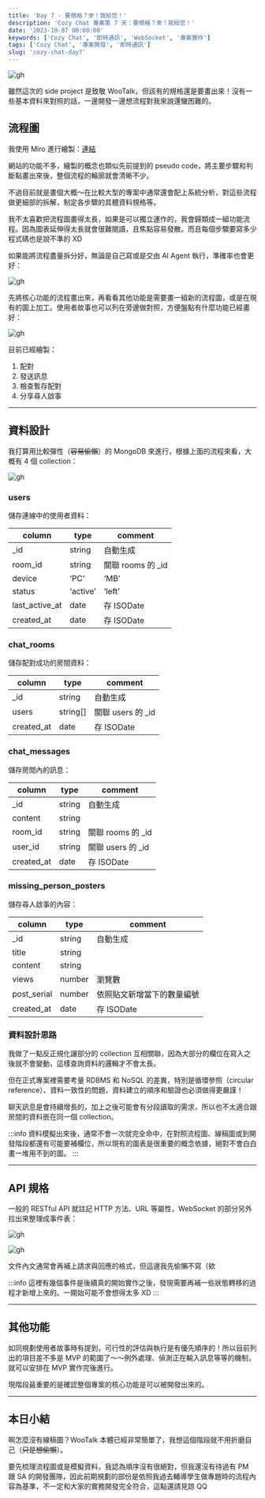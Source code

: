 ```yaml
---
title: 'Day 7 - 要規格？來！我給您！'
description: 'Cozy Chat 專案第 7 天：要規格？來！我給您！'
date: '2023-10-07 00:00:00'
keywords: ['Cozy Chat', '即時通訊', 'WebSocket', '專案實作']
tags: ['Cozy Chat', '專案開發', '即時通訊']
slug: 'cozy-chat-day7'
---
```


![gh](https://raw.githubusercontent.com/penspulse326/penspulse326.github.io/images/1757323357000gnumr4.png)

雖然這次的 side project 是致敬 WooTalk，但該有的規格還是要畫出來！沒有一些基本資料來對照的話，一邊開發一邊想流程對我來說還蠻困難的。

## 流程圖

我使用 Miro 進行繪製：[連結](https://miro.com/welcomeonboard/dFRGK2NNRTBiK1BCNWNHWDVtdGRjdlVsZUZVb2RLZ01xYmFHQS9XVGhMRDZJNCtORDRoenN3Z1ZMWnQ1aG1MVDMxcFQyK3NBOTVuVjRFYnd6WHp1Zi9TaHorVG9FVWVIQ0VISjlYdGhzUWprN0NHYlRnYUJ3RFFNSjEyaUdxVDJQdGo1ZEV3bUdPQWRZUHQzSGl6V2NBPT0hdjE=?share_link_id=908461962893)

網站的功能不多，繪製的概念也類似先前提到的 pseudo code，將主要步驟和判斷點畫出來後，整個流程的輪廓就會清晰不少。

不過目前就是畫個大概～在比較大型的專案中通常還會配上系統分析，對這些流程做更細部的拆解，制定各步驟的具體資料規格等。

我不太喜歡把流程圖畫得太長，如果是可以獨立運作的，我會歸類成一組功能流程。因為圖表延伸得太長就會很難閱讀，且焦點容易發散。而且每個步驟要寫多少程式碼也是說不準的 XD

如果能將流程盡量拆分好，無論是自己寫或是交由 AI Agent 執行，準確率也會更好：

![gh](https://raw.githubusercontent.com/penspulse326/penspulse326.github.io/images/1757319671000l0zptm.png)

先將核心功能的流程畫出來，再看看其他功能是需要畫一組新的流程圖，或是在現有的圖上加工。使用者故事也可以列在旁邊做對照，方便盤點有什麼功能已經畫好：

![gh](https://raw.githubusercontent.com/penspulse326/penspulse326.github.io/images/1757319519000ims96o.png)

目前已經繪製：

1. 配對
2. 發送訊息
3. 檢查暫存配對
4. 分享尋人啟事

---

## 資料設計

我打算用比較彈性（~~容易偷懶~~）的 MongoDB 來進行，根據上面的流程來看，大概有 4 個 collection：

![gh](https://raw.githubusercontent.com/penspulse326/penspulse326.github.io/images/175732380700098zq8n.png)

### users

儲存連線中的使用者資料：

| column         | type     | comment            |
| -------------- | -------- | ------------------ |
| \_id           | string   | 自動生成           |
| room_id        | string   | 關聯 rooms 的 \_id |
| device         | ‘PC’     | ‘MB’               |
| status         | ‘active’ | ‘left’             |
| last_active_at | date     | 存 ISODate         |
| created_at     | date     | 存 ISODate         |

### chat_rooms

儲存配對成功的房間資料：

| column     | type     | comment            |
| ---------- | -------- | ------------------ |
| \_id       | string   | 自動生成           |
| users      | string[] | 關聯 users 的 \_id |
| created_at | date     | 存 ISODate         |

### chat_messages

儲存房間內的訊息：

| column     | type   | comment            |
| ---------- | ------ | ------------------ |
| \_id       | string | 自動生成           |
| content    | string |                    |
| room_id    | string | 關聯 rooms 的 \_id |
| user_id    | string | 關聯 users 的 \_id |
| created_at | date   | 存 ISODate         |

### missing_person_posters

儲存尋人啟事的內容：

| column      | type   | comment                    |
| ----------- | ------ | -------------------------- |
| \_id        | string | 自動生成                   |
| title       | string |                            |
| content     | string |                            |
| views       | number | 瀏覽數                     |
| post_serial | number | 依照貼文新增當下的數量編號 |
| created_at  | date   | 存 ISODate                 |

### 資料設計思路

我做了一點反正規化讓部分的 collection 互相關聯，因為大部分的欄位在寫入之後就不會變動，這樣查詢資料的邏輯才不會太長。

但在正式專案裡需要考量 RDBMS 和 NoSQL 的差異，特別是循環參照（circular reference）、資料一致性的問題，資料建立的順序和驗證也必須做得更嚴謹！

聊天訊息是會持續增長的，加上之後可能會有分段讀取的需求，所以也不太適合跟房間的資料嵌在同一個 collection。

:::info
資料模擬出來後，通常不會一次就完全命中，在對照流程圖、線稿圖或到開發階段都還有可能要補欄位，所以現有的圖表是很重要的概念依據，絕對不會白白畫一堆用不到的圖。
:::

---

## API 規格

一般的 RESTful API 就註記 HTTP 方法、URL 等屬性，WebSocket 的部分另外拉出來整理成事件表：

![gh](https://raw.githubusercontent.com/penspulse326/penspulse326.github.io/images/17573258300000hxp2n.png)

![gh](https://raw.githubusercontent.com/penspulse326/penspulse326.github.io/images/1757325809000lae0nu.png)

文件內文通常會再補上請求與回應的格式，但這邊我先偷懶不寫（欸

:::info
這裡有幾個事件是後續真的開始實作之後，發現需要再補一些狀態轉移的過程才新增上來的。一開始可能不會想得太多 XD
:::

---

## 其他功能

如同規劃使用者故事時有提到，可行性的評估與執行是有優先順序的！所以目前列出的項目差不多是 MVP 的範圍了～～例外處理、偵測正在輸入訊息等等的機制，就可以安排在 MVP 實作完後進行。

現階段最重要的是確認整個專案的核心功能是可以被開發出來的。

---

## 本日小結

啊怎麼沒有線稿圖？WooTalk 本體已經非常簡單了，我想這個階段就不用折磨自己（~~只是想偷懶~~）。

要先梳理流程圖或是模擬資料，我認為順序沒有很絕對，但我還沒有待過有 PM 跟 SA 的開發團隊，因此前期規劃的部份是依照我過去輔導學生做專題時的流程內容為基準，不一定和大家的實務開發完全符合，這點還請見諒 QQ
